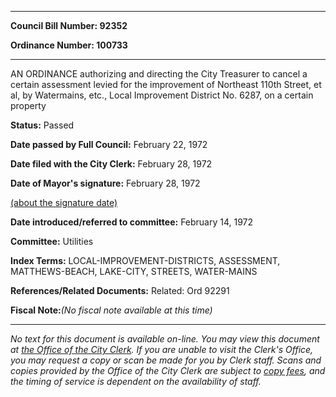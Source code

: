 

********

**Council Bill Number: 92352**
   
**Ordinance Number: 100733**
********

 AN ORDINANCE authorizing and directing the City Treasurer to cancel a certain assessment levied for the improvement of Northeast 110th Street, et al, by Watermains, etc., Local Improvement District No. 6287, on a certain property

**Status:** Passed
   
**Date passed by Full Council:** February 22, 1972
   
**Date filed with the City Clerk:** February 28, 1972
   
**Date of Mayor's signature:** February 28, 1972
   
[(about the signature date)](/~public/approvaldate.htm)
   
   
   
**Date introduced/referred to committee:** February 14, 1972
   
**Committee:** Utilities
   
   
**Index Terms:** LOCAL-IMPROVEMENT-DISTRICTS, ASSESSMENT, MATTHEWS-BEACH, LAKE-CITY, STREETS, WATER-MAINS

**References/Related Documents:** Related: Ord 92291

**Fiscal Note:**_(No fiscal note available at this time)_
********

_No text for this document is available on-line. You may view this document at [the Office of the City Clerk](http://www.seattle.gov/leg/clerk/contactUs.htm). If you are unable to visit the Clerk's Office, you may request a copy or scan be made for you by Clerk staff. Scans and copies provided by the Office of the City Clerk are subject to [copy fees](http://clerk.seattle.gov/~public/clerkfees.htm), and the timing of service is dependent on the availability of staff._

